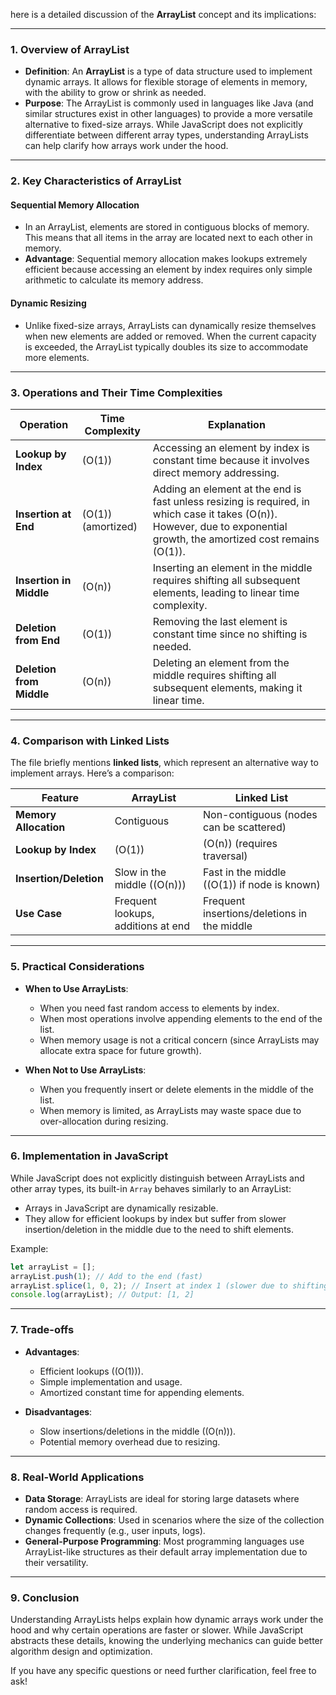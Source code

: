 here is a detailed discussion of the **ArrayList** concept and its implications:

---

### **1. Overview of ArrayList**
- **Definition**: An **ArrayList** is a type of data structure used to implement dynamic arrays. It allows for flexible storage of elements in memory, with the ability to grow or shrink as needed.
- **Purpose**: The ArrayList is commonly used in languages like Java (and similar structures exist in other languages) to provide a more versatile alternative to fixed-size arrays. While JavaScript does not explicitly differentiate between different array types, understanding ArrayLists can help clarify how arrays work under the hood.

---

### **2. Key Characteristics of ArrayList**
#### **Sequential Memory Allocation**
- In an ArrayList, elements are stored in contiguous blocks of memory. This means that all items in the array are located next to each other in memory.
- **Advantage**: Sequential memory allocation makes lookups extremely efficient because accessing an element by index requires only simple arithmetic to calculate its memory address.

#### **Dynamic Resizing**
- Unlike fixed-size arrays, ArrayLists can dynamically resize themselves when new elements are added or removed. When the current capacity is exceeded, the ArrayList typically doubles its size to accommodate more elements.

---

### **3. Operations and Their Time Complexities**

| **Operation**         | **Time Complexity**       | **Explanation**                                                                 |
|------------------------|---------------------------|---------------------------------------------------------------------------------|
| **Lookup by Index**    | \(O(1)\)                 | Accessing an element by index is constant time because it involves direct memory addressing. |
| **Insertion at End**   | \(O(1)\) (amortized)      | Adding an element at the end is fast unless resizing is required, in which case it takes \(O(n)\). However, due to exponential growth, the amortized cost remains \(O(1)\). |
| **Insertion in Middle**| \(O(n)\)                 | Inserting an element in the middle requires shifting all subsequent elements, leading to linear time complexity. |
| **Deletion from End**  | \(O(1)\)                 | Removing the last element is constant time since no shifting is needed. |
| **Deletion from Middle**| \(O(n)\)                | Deleting an element from the middle requires shifting all subsequent elements, making it linear time. |

---

### **4. Comparison with Linked Lists**
The file briefly mentions **linked lists**, which represent an alternative way to implement arrays. Here’s a comparison:

| **Feature**            | **ArrayList**                         | **Linked List**                                |
|------------------------|---------------------------------------|------------------------------------------------|
| **Memory Allocation**  | Contiguous                           | Non-contiguous (nodes can be scattered)        |
| **Lookup by Index**    | \(O(1)\)                             | \(O(n)\) (requires traversal)                  |
| **Insertion/Deletion** | Slow in the middle (\(O(n)\))         | Fast in the middle (\(O(1)\) if node is known) |
| **Use Case**           | Frequent lookups, additions at end    | Frequent insertions/deletions in the middle    |

---

### **5. Practical Considerations**
- **When to Use ArrayLists**:
  - When you need fast random access to elements by index.
  - When most operations involve appending elements to the end of the list.
  - When memory usage is not a critical concern (since ArrayLists may allocate extra space for future growth).

- **When Not to Use ArrayLists**:
  - When you frequently insert or delete elements in the middle of the list.
  - When memory is limited, as ArrayLists may waste space due to over-allocation during resizing.

---

### **6. Implementation in JavaScript**
While JavaScript does not explicitly distinguish between ArrayLists and other array types, its built-in `Array` behaves similarly to an ArrayList:
- Arrays in JavaScript are dynamically resizable.
- They allow for efficient lookups by index but suffer from slower insertion/deletion in the middle due to the need to shift elements.

Example:
```javascript
let arrayList = [];
arrayList.push(1); // Add to the end (fast)
arrayList.splice(1, 0, 2); // Insert at index 1 (slower due to shifting)
console.log(arrayList); // Output: [1, 2]
```

---

### **7. Trade-offs**
- **Advantages**:
  - Efficient lookups (\(O(1)\)).
  - Simple implementation and usage.
  - Amortized constant time for appending elements.

- **Disadvantages**:
  - Slow insertions/deletions in the middle (\(O(n)\)).
  - Potential memory overhead due to resizing.

---

### **8. Real-World Applications**
- **Data Storage**: ArrayLists are ideal for storing large datasets where random access is required.
- **Dynamic Collections**: Used in scenarios where the size of the collection changes frequently (e.g., user inputs, logs).
- **General-Purpose Programming**: Most programming languages use ArrayList-like structures as their default array implementation due to their versatility.

---

### **9. Conclusion**
Understanding ArrayLists helps explain how dynamic arrays work under the hood and why certain operations are faster or slower. While JavaScript abstracts these details, knowing the underlying mechanics can guide better algorithm design and optimization.

If you have any specific questions or need further clarification, feel free to ask!